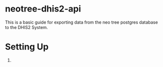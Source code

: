 # neotree-dhis2-api

This is a basic guide for exporting data from the neo tree postgres database to the DHIS2 System.

# Setting Up
1. 



